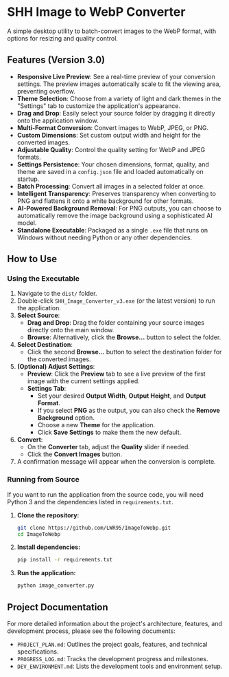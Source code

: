 # SHH Image to WebP Converter

A simple desktop utility to batch-convert images to the WebP format, with options for resizing and quality control.

## Features (Version 3.0)

- **Responsive Live Preview**: See a real-time preview of your conversion settings. The preview images automatically scale to fit the viewing area, preventing overflow.
- **Theme Selection**: Choose from a variety of light and dark themes in the "Settings" tab to customize the application's appearance.
- **Drag and Drop**: Easily select your source folder by dragging it directly onto the application window.
- **Multi-Format Conversion**: Convert images to WebP, JPEG, or PNG.
- **Custom Dimensions**: Set custom output width and height for the converted images.
- **Adjustable Quality**: Control the quality setting for WebP and JPEG formats.
- **Settings Persistence**: Your chosen dimensions, format, quality, and theme are saved in a `config.json` file and loaded automatically on startup.
- **Batch Processing**: Convert all images in a selected folder at once.
- **Intelligent Transparency**: Preserves transparency when converting to PNG and flattens it onto a white background for other formats.
- **AI-Powered Background Removal**: For PNG outputs, you can choose to automatically remove the image background using a sophisticated AI model.
- **Standalone Executable**: Packaged as a single `.exe` file that runs on Windows without needing Python or any other dependencies.

## How to Use

### Using the Executable

1.  Navigate to the `dist/` folder.
2.  Double-click `SHH_Image_Converter_v3.exe` (or the latest version) to run the application.
3.  **Select Source**:
    - **Drag and Drop**: Drag the folder containing your source images directly onto the main window.
    - **Browse**: Alternatively, click the **Browse...** button to select the folder.
4.  **Select Destination**:
    - Click the second **Browse...** button to select the destination folder for the converted images.
5.  **(Optional) Adjust Settings**:
    - **Preview**: Click the **Preview** tab to see a live preview of the first image with the current settings applied.
    - **Settings Tab**:
        - Set your desired **Output Width**, **Output Height**, and **Output Format**.
        - If you select **PNG** as the output, you can also check the **Remove Background** option.
        - Choose a new **Theme** for the application.
        - Click **Save Settings** to make them the new default.
6.  **Convert**:
    - On the **Converter** tab, adjust the **Quality** slider if needed.
    - Click the **Convert Images** button.
7.  A confirmation message will appear when the conversion is complete.

### Running from Source

If you want to run the application from the source code, you will need Python 3 and the dependencies listed in `requirements.txt`.

1.  **Clone the repository:**
    ```sh
    git clone https://github.com/LWR95/ImageToWebp.git
    cd ImageToWebp
    ```

2.  **Install dependencies:**
    ```sh
    pip install -r requirements.txt
    ```

3.  **Run the application:**
    ```sh
    python image_converter.py
    ```

## Project Documentation

For more detailed information about the project's architecture, features, and development process, please see the following documents:

-   `PROJECT_PLAN.md`: Outlines the project goals, features, and technical specifications.
-   `PROGRESS_LOG.md`: Tracks the development progress and milestones.
-   `DEV_ENVIRONMENT.md`: Lists the development tools and environment setup.
